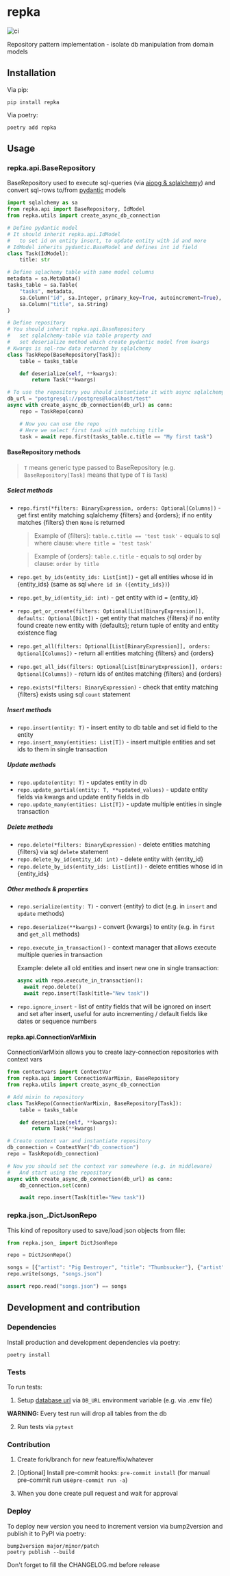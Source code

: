 # repka

![ci](https://travis-ci.org/potykion/repka.svg?branch=master)

Repository pattern implementation - isolate db manipulation from domain models

## Installation

Via pip:

```
pip install repka
```

Via poetry:

```
poetry add repka
```

## Usage

### repka.api.BaseRepository

BaseRepository used to execute sql-queries (via [aiopg & sqlalchemy](https://github.com/aio-libs/aiopg)) and convert sql-rows to/from [pydantic](https://github.com/samuelcolvin/pydantic) models

```python
import sqlalchemy as sa
from repka.api import BaseRepository, IdModel
from repka.utils import create_async_db_connection

# Define pydantic model
# It should inherit repka.api.IdModel 
#   to set id on entity insert, to update entity with id and more
# IdModel inherits pydantic.BaseModel and defines int id field
class Task(IdModel):
    title: str

# Define sqlachemy table with same model columns
metadata = sa.MetaData()
tasks_table = sa.Table(
    "tasks", metadata,
    sa.Column("id", sa.Integer, primary_key=True, autoincrement=True),
    sa.Column("title", sa.String)
)

# Define repository
# You should inherit repka.api.BaseRepository 
#   set sqlalchemy-table via table property and 
#   set deserialize method which create pydantic model from kwargs 
# Kwargs is sql-row data returned by sqlalchemy  
class TaskRepo(BaseRepository[Task]):
    table = tasks_table

    def deserialize(self, **kwargs):
        return Task(**kwargs)

# To use the repository you should instantiate it with async sqlalchemy-connection
db_url = "postgresql://postgres@localhost/test"
async with create_async_db_connection(db_url) as conn:
    repo = TaskRepo(conn)

    # Now you can use the repo
    # Here we select first task with matching title
    task = await repo.first(tasks_table.c.title == "My first task")
```

#### BaseRepository methods

>`T` means generic type passed to BaseRepository (e.g. `BaseRepository[Task]` means that type of `T` is `Task`)

##### Select methods

- `repo.first(*filters: BinaryExpression, orders: Optional[Columns])` - get first entity matching sqlalchemy {filters} and {orders}; if no entity matches {filters} then `None` is returned
    
    > Example of {filters}: `table.c.title == 'test task'` - equals to sql where clause: `where title = 'test task'` 
 
    > Example of {orders}: `table.c.title` - equals to sql order by clause: `order by title`
 
- `repo.get_by_ids(entity_ids: List[int])` - get all entities whose id in {entity_ids} (same as sql `where id in ({entity_ids})`)
- `repo.get_by_id(entity_id: int)` - get entity with id = {entity_id}
- `repo.get_or_create(filters: Optional[List[BinaryExpression]], defaults: Optional[Dict])` - get entity that matches {filters} if no entity found create new entity with {defaults}; return tuple of entity and entity existence flag
- `repo.get_all(filters: Optional[List[BinaryExpression]], orders: Optional[Columns])` - return all entities matching {filters} and {orders}
- `repo.get_all_ids(filters: Optional[List[BinaryExpression]], orders: Optional[Columns])` - return ids of entites matching {filters} and {orders}
- `repo.exists(*filters: BinaryExpression)` - check that entity matching {filters} exists using sql `count` statement

##### Insert methods

- `repo.insert(entity: T)` - insert entity to db table and set id field to the entity
- `repo.insert_many(entities: List[T])` - insert multiple entities and set ids to them in single transaction

##### Update methods

- `repo.update(entity: T)` - updates entity in db
- `repo.update_partial(entity: T, **updated_values)` - update entity fields via kwargs and update entity fields in db
- `repo.update_many(entities: List[T])` - update multiple entities in single transaction

##### Delete methods

- `repo.delete(*filters: BinaryExpression)` - delete entities matching {filters} via sql `delete` statement
- `repo.delete_by_id(entity_id: int)` - delete entity with {entity_id}
- `repo.delete_by_ids(entity_ids: List[int])` - delete entities whose id in {entity_ids}

##### Other methods & properties

- `repo.serialize(entity: T)` - convert {entity} to dict (e.g. in `insert` and `update` methods)  
- `repo.deserialize(**kwargs)` - convert {kwargs} to entity (e.g. in `first` and `get_all` methods)
- `repo.execute_in_transaction()` - context manager that allows execute multiple queries in transaction 

    Example: delete all old entities and insert new one in single transaction:
    
    ```python
    async with repo.execute_in_transaction():
      await repo.delete()
      await repo.insert(Task(title="New task"))
    ``` 
  
- `repo.ignore_insert` - list of entity fields that will be ignored on insert and set after insert, useful for auto incrementing / default fields like dates or sequence numbers

#### repka.api.ConnectionVarMixin

ConnectionVarMixin allows you to create lazy-connection repositories with context vars

```python
from contextvars import ContextVar
from repka.api import ConnectionVarMixin, BaseRepository  
from repka.utils import create_async_db_connection

# Add mixin to repository 
class TaskRepo(ConnectionVarMixin, BaseRepository[Task]):
    table = tasks_table

    def deserialize(self, **kwargs):
        return Task(**kwargs)

# Create context var and instantiate repository
db_connection = ContextVar("db_connection")
repo = TaskRepo(db_connection)

# Now you should set the context var somewhere (e.g. in middleware)
#   And start using the repository
async with create_async_db_connection(db_url) as conn:
    db_connection.set(conn)

    await repo.insert(Task(title="New task"))
```

### repka.json_.DictJsonRepo

This kind of repository used to save/load json objects from file:

```python
from repka.json_ import DictJsonRepo

repo = DictJsonRepo()

songs = [{"artist": "Pig Destroyer", "title": "Thumbsucker"}, {"artist": "Da Menace", "title": "Bag of Funk"}]
repo.write(songs, "songs.json")

assert repo.read("songs.json") == songs
```

## Development and contribution

### Dependencies 

Install production and development dependencies via poetry:

```
poetry install
```

### Tests 

To run tests:

1. Setup [database url](https://docs.sqlalchemy.org/en/13/core/engines.html#database-urls) via `DB_URL` environment variable (e.g. via .env file)

**WARNING:** Every test run will drop all tables from the db

2. Run tests via `pytest`

### Contribution

1. Create fork/branch for new feature/fix/whatever

2. [Optional] Install pre-commit hooks: `pre-commit install` (for manual pre-commit run use`pre-commit run -a`)

3. When you done create pull request and wait for approval

### Deploy

To deploy new version you need to increment version via bump2version and publish it to PyPI via poetry:

```
bump2version major/minor/patch
poetry publish --build
``` 

Don't forget to fill the CHANGELOG.md before release 